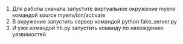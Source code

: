 1. Для работы сначала запустите виртуальное окружение myenv командой source myenv/bin/activate
2. В окружение запустить сервер командой python fake_server.py
3. И уже командой hh.py запустить команду по нахождению уязвимостей 
